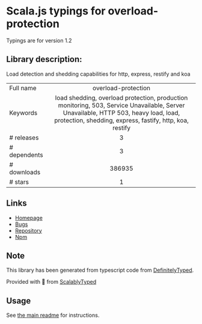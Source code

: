 
# Scala.js typings for overload-protection

Typings are for version 1.2

## Library description:
Load detection and shedding capabilities for http, express, restify and koa

|                    |                 |
| ------------------ | :-------------: |
| Full name          | overload-protection |
| Keywords           | load shedding, overload protection, production monitoring, 503, Service Unavailable, Server Unavailable, HTTP 503, heavy load, load, protection, shedding, express, fastify, http, koa, restify |
| # releases         | 3 |
| # dependents       | 3 |
| # downloads        | 386935 |
| # stars            | 1 |

## Links
- [Homepage](https://github.com/davidmarkclements/overload-protection#readme)
- [Bugs](https://github.com/davidmarkclements/overload-protection/issues)
- [Repository](https://github.com/davidmarkclements/overload-protection)
- [Npm](https://www.npmjs.com/package/overload-protection)
    


## Note
This library has been generated from typescript code from [DefinitelyTyped](https://definitelytyped.org).

Provided with :purple_heart: from [ScalablyTyped](https://github.com/oyvindberg/ScalablyTyped)

## Usage
See [the main readme](../../readme.md) for instructions.


